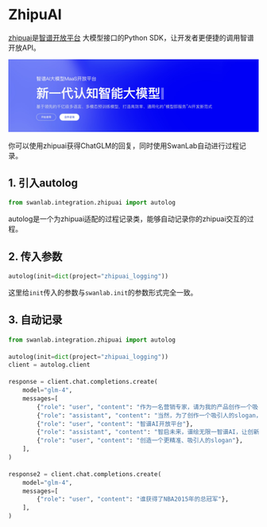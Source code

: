 # ZhipuAI

[zhipuai](https://github.com/MetaGLM/zhipuai-sdk-python-v4)是[智谱开放平台](https://open.bigmodel.cn/dev/api) 大模型接口的Python SDK，让开发者更便捷的调用智谱开放API。

![](/assets/integration-zhipu.jpg)

你可以使用zhipuai获得ChatGLM的回复，同时使用SwanLab自动进行过程记录。

## 1. 引入autolog

```python
from swanlab.integration.zhipuai import autolog
```

autolog是一个为zhipuai适配的过程记录类，能够自动记录你的zhipuai交互的过程。

## 2. 传入参数

```python
autolog(init=dict(project="zhipuai_logging"))
```

这里给`init`传入的参数与`swanlab.init`的参数形式完全一致。


## 3. 自动记录

```python
from swanlab.integration.zhipuai import autolog

autolog(init=dict(project="zhipuai_logging"))
client = autolog.client

response = client.chat.completions.create(
    model="glm-4",
    messages=[
        {"role": "user", "content": "作为一名营销专家，请为我的产品创作一个吸引人的slogan"},
        {"role": "assistant", "content": "当然，为了创作一个吸引人的slogan，请告诉我一些关于您产品的信息"},
        {"role": "user", "content": "智谱AI开放平台"},
        {"role": "assistant", "content": "智启未来，谱绘无限一智谱AI，让创新触手可及!"},
        {"role": "user", "content": "创造一个更精准、吸引人的slogan"},
    ],
)

response2 = client.chat.completions.create(
    model="glm-4",
    messages=[
        {"role": "user", "content": "谁获得了NBA2015年的总冠军"},
    ],
)
```